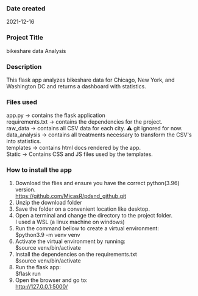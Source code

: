 ### Date created
2021-12-16

### Project Title
bikeshare data Analysis

### Description
This flask app analyzes bikeshare data for Chicago, New York, and Washington DC and returns a dashboard with statistics.

### Files used
app.py -> contains the flask application<br>
requirements.txt -> contains the dependencies for the project.<br>
raw_data -> contains all CSV data for each city. ⚠️ git ignored for now.<br>
data_analysis -> contains all treatments necessary to transform the CSV's into statistics.<br>
templates -> contains html docs rendered by the app.<br>
Static -> Contains CSS and JS files used by the templates.<br>


### How to install the app
<ol>
    <li>Download the flies and ensure you have the correct python(3.96) version.<br><a href="bikeshare">https://github.com/MicasR/pdsnd_github.git</a></li>
    <li>Unzip the download folder</li>
    <li>Save the folder on a convenient location like desktop.</li>
    <li>Open a terminal and change the directory to the project folder.<br>I used a WSL (a linux machine on windows)</li>
    <li>Run the command bellow to create a virtual environment:<br>$python3.9 -m venv venv</li>
    <li>Activate the virtual environment by running:<br>$source venv/bin/activate</li>
    <li>Install the dependencies on the requirements.txt<br>$source venv/bin/activate</li>
    <li>Run the flask app:<br>$flask run</li>
    <li>Open the browser and go to:<br><a href="bikeshare data analysis">http://127.0.0.1:5000/</a></li>
</ol>